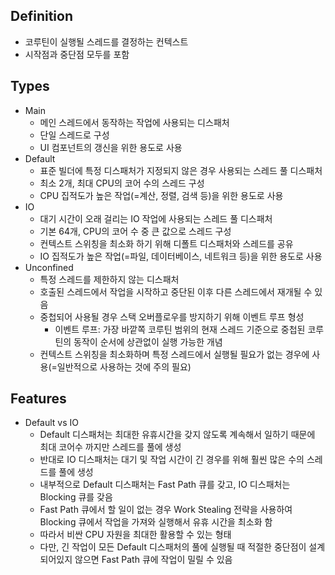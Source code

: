 ## Definition
- 코루틴이 실행될 스레드를 결정하는 컨텍스트
- 시작점과 중단점 모두를 포함

## Types
- Main
  - 메인 스레드에서 동작하는 작업에 사용되는 디스패처
  - 단일 스레드로 구성
  - UI 컴포넌트의 갱신을 위한 용도로 사용
- Default
  - 표준 빌더에 특정 디스패처가 지정되지 않은 경우 사용되는 스레드 풀 디스패처
  - 최소 2개, 최대 CPU의 코어 수의 스레드 구성
  - CPU 집적도가 높은 작업(=계산, 정렬, 검색 등)을 위한 용도로 사용
- IO
  - 대기 시간이 오래 걸리는 IO 작업에 사용되는 스레드 풀 디스패처
  - 기본 64개, CPU의 코어 수 중 큰 값으로 스레드 구성
  - 컨텍스트 스위칭을 최소화 하기 위해 디폴트 디스패처와 스레드를 공유
  - IO 집적도가 높은 작업(=파일, 데이터베이스, 네트워크 등)을 위한 용도로 사용
- Unconfined
  - 특정 스레드를 제한하지 않는 디스패처
  - 호출된 스레드에서 작업을 시작하고 중단된 이후 다른 스레드에서 재개될 수 있음
  - 중첩되어 사용될 경우 스택 오버플로우를 방지하기 위해 이벤트 루프 형성
    - 이벤트 루프: 가장 바깥쪽 코루틴 범위의 현재 스레드 기준으로 중첩된 코루틴의 동작이 순서에 상관없이 실행 가능한 개념
  - 컨텍스트 스위칭을 최소화하며 특정 스레드에서 실행될 필요가 없는 경우에 사용(=일반적으로 사용하는 것에 주의 필요)

## Features
- Default vs IO
  - Default 디스패처는 최대한 유휴시간을 갖지 않도록 계속해서 일하기 때문에 최대 코어수 까지만 스레드를 풀에 생성
  - 반대로 IO 디스패처는 대기 및 작업 시간이 긴 경우를 위해 훨씬 많은 수의 스레드를 풀에 생성
  - 내부적으로 Default 디스패처는 Fast Path 큐를 갖고, IO 디스패처는 Blocking 큐를 갖음
  - Fast Path 큐에서 할 일이 없는 경우 Work Stealing 전략을 사용하여 Blocking 큐에서 작업을 가져와 실행해서 유휴 시간을 최소화 함
  - 따라서 비싼 CPU 자원을 최대한 활용할 수 있는 형태
  - 다만, 긴 작업이 모든 Default 디스패처의 풀에 실행될 때 적절한 중단점이 설계되어있지 않으면 Fast Path 큐에 작업이 밀릴 수 있음
